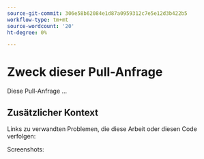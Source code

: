 ```yaml
---
source-git-commit: 306e58b62084e1d87a0959312c7e5e12d3b422b5
workflow-type: tm+mt
source-wordcount: '20'
ht-degree: 0%

---
```

# Zweck dieser Pull-Anfrage

Diese Pull-Anfrage …

## Zusätzlicher Kontext

Links zu verwandten Problemen, die diese Arbeit oder diesen Code verfolgen:


Screenshots:

<!-- Add any other context, such as screenshots or test results that demonstrate a fix.

Thank you for taking the time to contribute to our documentation.
-->
